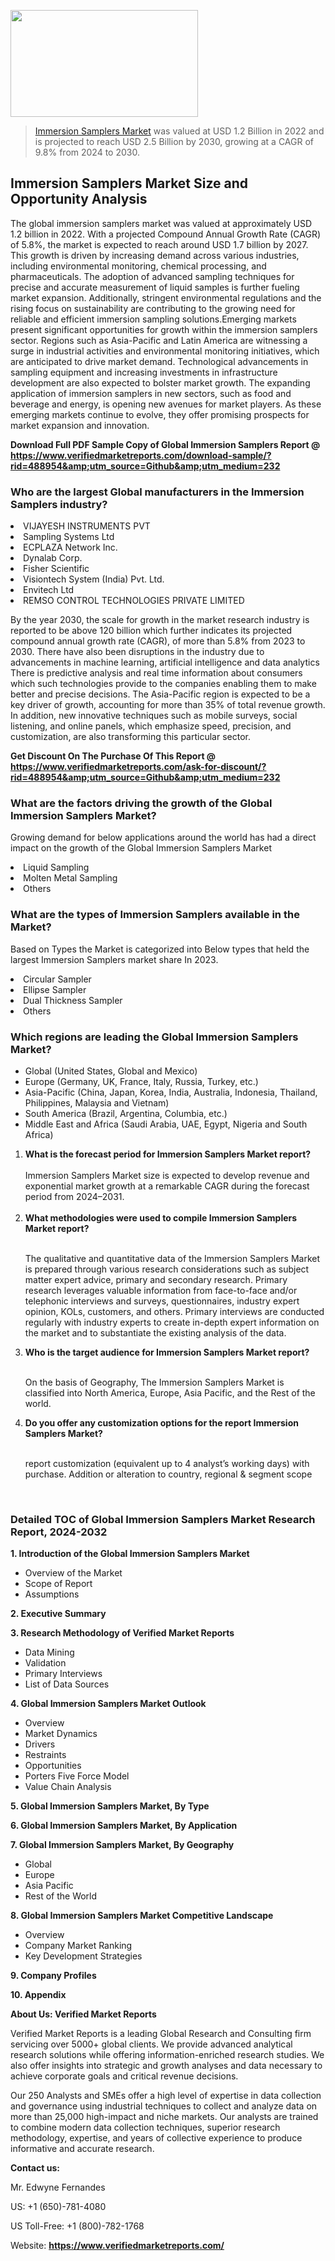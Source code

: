 <img src="https://ffe5etoiles.com/wp-content/uploads/2024/12/MST1-300x171.png" alt="" width="300" height="171" class="alignnone size-medium wp-image-20088" /><blockquote><p><p><a href="https://www.verifiedmarketreports.com/download-sample/?rid=488954&utm_source=Github&utm_medium=232" target="_blank">Immersion Samplers Market</a> was valued at USD 1.2 Billion in 2022 and is projected to reach USD 2.5 Billion by 2030, growing at a CAGR of 9.8% from 2024 to 2030.</p></blockquote><p><h2>Immersion Samplers Market Size and Opportunity Analysis</h2>The global immersion samplers market was valued at approximately USD 1.2 billion in 2022. With a projected Compound Annual Growth Rate (CAGR) of 5.8%, the market is expected to reach around USD 1.7 billion by 2027. This growth is driven by increasing demand across various industries, including environmental monitoring, chemical processing, and pharmaceuticals. The adoption of advanced sampling techniques for precise and accurate measurement of liquid samples is further fueling market expansion. Additionally, stringent environmental regulations and the rising focus on sustainability are contributing to the growing need for reliable and efficient immersion sampling solutions.Emerging markets present significant opportunities for growth within the immersion samplers sector. Regions such as Asia-Pacific and Latin America are witnessing a surge in industrial activities and environmental monitoring initiatives, which are anticipated to drive market demand. Technological advancements in sampling equipment and increasing investments in infrastructure development are also expected to bolster market growth. The expanding application of immersion samplers in new sectors, such as food and beverage and energy, is opening new avenues for market players. As these emerging markets continue to evolve, they offer promising prospects for market expansion and innovation.</p><p class=""><strong>Download Full PDF Sample Copy of Global Immersion Samplers Report @ <a href="https://www.verifiedmarketreports.com/download-sample/?rid=488954&amp;utm_source=Github&amp;utm_medium=232" target="_blank">https://www.verifiedmarketreports.com/download-sample/?rid=488954&amp;utm_source=Github&amp;utm_medium=232</a></strong></p><h3 id="" class="">Who are the largest Global manufacturers in the Immersion Samplers industry?</h3><p><li>VIJAYESH INSTRUMENTS PVT</li><li> Sampling Systems Ltd</li><li> ECPLAZA Network Inc.</li><li> Dynalab Corp.</li><li> Fisher Scientific</li><li> Visiontech System (India) Pvt. Ltd.</li><li> Envitech Ltd</li><li> REMSO CONTROL TECHNOLOGIES PRIVATE LIMITED</li></p><div class=""><div class="" dir="" data-message-author-role="" data-message-id="" data-message-model-slug=""><div class=""><div class=""><div class=""><div class="" dir="" data-message-author-role="" data-message-id="" data-message-model-slug=""><div class=""><div class=""><p>By the year 2030, the scale for growth in the market research industry is reported to be above 120 billion which further indicates its projected compound annual growth rate (CAGR), of more than 5.8% from 2023 to 2030. There have also been disruptions in the industry due to advancements in machine learning, artificial intelligence and data analytics There is predictive analysis and real time information about consumers which such technologies provide to the companies enabling them to make better and precise decisions. The Asia-Pacific region is expected to be a key driver of growth, accounting for more than 35% of total revenue growth. In addition, new innovative techniques such as mobile surveys, social listening, and online panels, which emphasize speed, precision, and customization, are also transforming this particular sector.</p><p><strong>Get Discount On The Purchase Of This Report @&nbsp; <a href="https://www.verifiedmarketreports.com/ask-for-discount/?rid=488954&amp;utm_source=Github&amp;utm_medium=232" target="_blank">https://www.verifiedmarketreports.com/ask-for-discount/?rid=488954&amp;utm_source=Github&amp;utm_medium=232</a></strong></p></div></div></div></div></div></div></div></div><h3 id="" class="">What are the factors driving the growth of the Global Immersion Samplers Market?</h3><p id="" class="">Growing demand for below applications around the world has had a direct impact on the growth of the Global Immersion Samplers Market</p><p id="" class=""><li>Liquid Sampling</li><li> Molten Metal Sampling</li><li> Others</li></p><h3 id="" class="">What are the types of Immersion Samplers available in the Market?</h3><p id="" class="">Based on Types the Market is categorized into Below types that held the largest Immersion Samplers market share In 2023.</p><p id="" class=""><li>Circular Sampler</li><li> Ellipse Sampler</li><li> Dual Thickness Sampler</li><li> Others</li></p><h3 id="" class="">Which regions are leading the Global Immersion Samplers Market?</h3><ul><li>Global (United States, Global and Mexico)</li><li>Europe (Germany, UK, France, Italy, Russia, Turkey, etc.)</li><li>Asia-Pacific (China, Japan, Korea, India, Australia, Indonesia, Thailand, Philippines, Malaysia and Vietnam)</li><li>South America (Brazil, Argentina, Columbia, etc.)</li><li>Middle East and Africa (Saudi Arabia, UAE, Egypt, Nigeria and South Africa)</li></ul><p><ol><li><strong>What is the forecast period for Immersion Samplers Market report?<br /></strong><br /><span data-sheets-root="1" data-sheets-value="{&quot;1&quot;:2,&quot;2&quot;:&quot;XXXX size is expected to develop revenue and exponential market growth at a remarkable CAGR during the forecast period from 2024&ndash;2030.&quot;}" data-sheets-userformat="{&quot;2&quot;:12674,&quot;4&quot;:{&quot;1&quot;:2,&quot;2&quot;:16776960},&quot;10&quot;:2,&quot;11&quot;:0,&quot;15&quot;:&quot;Arial&quot;,&quot;16&quot;:12}">Immersion Samplers Market size is expected to develop revenue and exponential market growth at a remarkable CAGR during the forecast period from 2024&ndash;2031.</span><br /><br /></li><li><strong>What methodologies were used to compile Immersion Samplers Market report?<br /><br /></strong><p>The qualitative and quantitative data of the&nbsp;Immersion Samplers Market is prepared through various research considerations such as subject matter expert advice, primary and secondary research. Primary research leverages valuable information from face-to-face and/or telephonic interviews and surveys, questionnaires, industry expert opinion, KOLs, customers, and others. Primary interviews are conducted regularly with industry experts to create in-depth expert information on the market and to substantiate the existing analysis of the data.&nbsp;</p></li><li><strong>Who is the target audience for Immersion Samplers Market report?<br /><br /></strong><p>On the basis of Geography, The&nbsp;Immersion Samplers Market is classified into North America, Europe, Asia Pacific, and the Rest of the world.</p></li><li><strong>Do you offer any customization options for the report Immersion Samplers Market?<br /><br /></strong><p>report customization (equivalent up to 4 analyst&rsquo;s working days) with purchase. Addition or alteration to country, regional &amp; segment scope</p><p>&nbsp;</p></li></ol></p><h3 id="" class="">Detailed TOC of Global Immersion Samplers Market Research Report, 2024-2032</h3><p id="" class=""><strong>1. Introduction of the Global Immersion Samplers Market</strong></p><ul><li>Overview of the Market</li><li>Scope of Report</li><li>Assumptions</li></ul><p id="" class=""><strong>2. Executive Summary</strong></p><p id="" class=""><strong>3. Research Methodology of&nbsp;Verified Market Reports</strong></p><ul><li>Data Mining</li><li>Validation</li><li>Primary Interviews</li><li>List of Data Sources</li></ul><p id="" class=""><strong>4. Global Immersion Samplers Market Outlook</strong></p><ul><li>Overview</li><li>Market Dynamics</li><li>Drivers</li><li>Restraints</li><li>Opportunities</li><li>Porters Five Force Model</li><li>Value Chain Analysis</li></ul><p id="" class=""><strong>5. Global Immersion Samplers Market, By&nbsp;Type</strong></p><p id="" class=""><strong>6. Global Immersion Samplers Market, By Application</strong></p><p id="" class=""><strong>7. Global Immersion Samplers Market, By Geography</strong></p><ul><li>Global</li><li>Europe</li><li>Asia Pacific</li><li>Rest of the World</li></ul><p id="" class=""><strong>8. Global Immersion Samplers Market Competitive Landscape</strong></p><ul><li>Overview</li><li>Company Market Ranking</li><li>Key Development Strategies</li></ul><p id="" class=""><strong>9. Company Profiles</strong></p><p id="" class=""><strong>10. Appendix</strong></p><p id="" class=""><strong>About Us: Verified Market Reports</strong></p><p id="" class="">Verified Market Reports is a leading Global Research and Consulting firm servicing over 5000+ global clients. We provide advanced analytical research solutions while offering information-enriched research studies. We also offer insights into strategic and growth analyses and data necessary to achieve corporate goals and critical revenue decisions.</p><p id="" class="">Our 250 Analysts and SMEs offer a high level of expertise in data collection and governance using industrial techniques to collect and analyze data on more than 25,000 high-impact and niche markets. Our analysts are trained to combine modern data collection techniques, superior research methodology, expertise, and years of collective experience to produce informative and accurate research.</p><p id="" class=""><strong>Contact us:</strong></p><p id="" class="">Mr. Edwyne Fernandes</p><p id="" class="">US: +1 (650)-781-4080</p><p id="" class="">US Toll-Free: +1 (800)-782-1768</p><p id="" class="">Website: <a target="" data-test-app-aware-link=""><strong>https://www.verifiedmarketreports.com/</strong></a></p>
